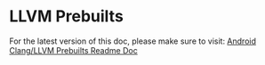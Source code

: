 # LLVM Prebuilts
For the latest version of this doc, please make sure to visit: [Android Clang/LLVM Prebuilts Readme Doc](https://android.googlesource.com/platform/prebuilts/clang/host/linux-x86/+/master/README.md)
